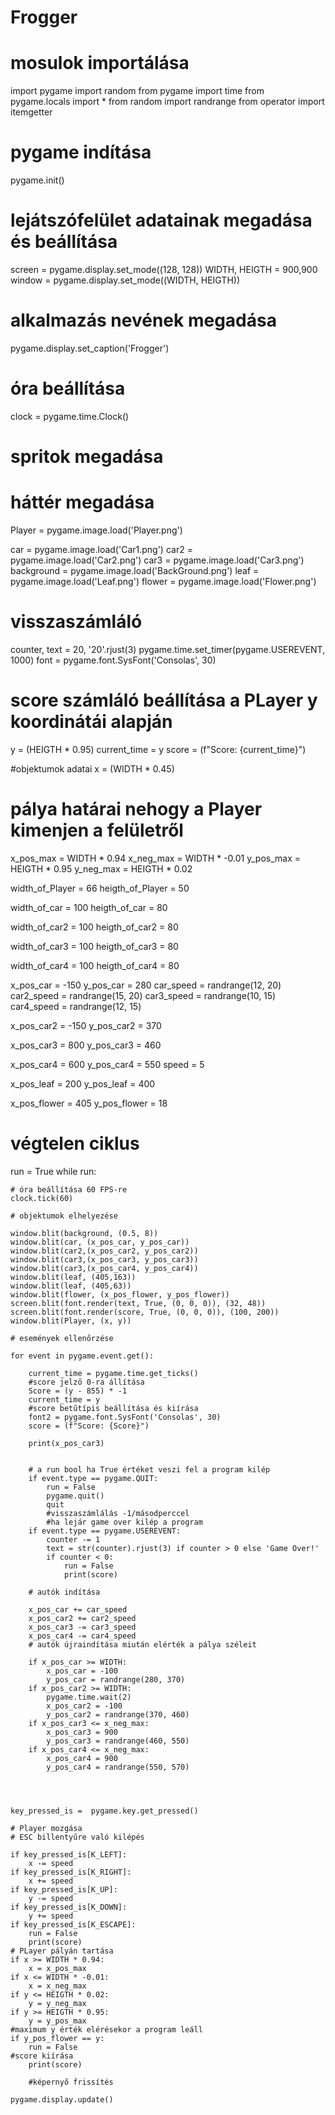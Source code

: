 # Frogger
# mosulok importálása
import pygame
import random
from pygame import time
from pygame.locals import *
from random import randrange
from operator import itemgetter
  
# pygame indítása
pygame.init()

# lejátszófelület adatainak megadása és beállítása 

screen = pygame.display.set_mode((128, 128))
WIDTH, HEIGTH = 900,900
window = pygame.display.set_mode((WIDTH, HEIGTH))
  
# alkalmazás nevének megadása
pygame.display.set_caption('Frogger')
  
# óra beállítása

clock = pygame.time.Clock()

# spritok megadása
# háttér megadása
Player = pygame.image.load('Player.png')
        
car = pygame.image.load('Car1.png')
car2 = pygame.image.load('Car2.png')
car3 = pygame.image.load('Car3.png')
background = pygame.image.load('BackGround.png')
leaf = pygame.image.load('Leaf.png')
flower = pygame.image.load('Flower.png')

# visszaszámláló 
counter, text = 20, '20'.rjust(3)
pygame.time.set_timer(pygame.USEREVENT, 1000)
font = pygame.font.SysFont('Consolas', 30)

# score számláló beállítása a PLayer y koordinátái alapján
y =  (HEIGTH * 0.95)
current_time = y
score = (f"Score: {current_time}")

#objektumok adatai
x = (WIDTH * 0.45) 
# pálya határai nehogy a Player kimenjen a felületről
x_pos_max = WIDTH * 0.94
x_neg_max = WIDTH * -0.01
y_pos_max = HEIGTH * 0.95 
y_neg_max = HEIGTH * 0.02

width_of_Player = 66
heigth_of_Player = 50


width_of_car = 100
heigth_of_car = 80

width_of_car2 = 100
heigth_of_car2 = 80

width_of_car3 = 100
heigth_of_car3 = 80

width_of_car4 = 100
heigth_of_car4 = 80


x_pos_car = -150
y_pos_car = 280
car_speed = randrange(12, 20)
car2_speed = randrange(15, 20)
car3_speed = randrange(10, 15)
car4_speed = randrange(12, 15)

x_pos_car2 = -150
y_pos_car2 = 370

x_pos_car3 = 800
y_pos_car3 = 460

x_pos_car4 = 600
y_pos_car4 = 550
speed = 5

x_pos_leaf = 200
y_pos_leaf = 400

x_pos_flower = 405
y_pos_flower = 18

  
# végtelen ciklus
run = True
while run:
  
    # óra beállítása 60 FPS-re
    clock.tick(60)
   
    # objektumok elhelyezése 
  
    window.blit(background, (0.5, 8))
    window.blit(car, (x_pos_car, y_pos_car))
    window.blit(car2,(x_pos_car2, y_pos_car2))
    window.blit(car3,(x_pos_car3, y_pos_car3))
    window.blit(car3,(x_pos_car4, y_pos_car4))
    window.blit(leaf, (405,163))
    window.blit(leaf, (405,63))
    window.blit(flower, (x_pos_flower, y_pos_flower))
    screen.blit(font.render(text, True, (0, 0, 0)), (32, 48))
    screen.blit(font.render(score, True, (0, 0, 0)), (100, 200))
    window.blit(Player, (x, y))
  
    # események ellenőrzése 

    for event in pygame.event.get():

        current_time = pygame.time.get_ticks()
        #score jelző 0-ra állítása
        Score = (y - 855) * -1
        current_time = y
        #score betűtípis beállítása és kiírása
        font2 = pygame.font.SysFont('Consolas', 30)
        score = (f"Score: {Score}")

        print(x_pos_car3)
        

        # a run bool ha True értéket veszi fel a program kilép
        if event.type == pygame.QUIT:
            run = False
            pygame.quit()
            quit
            #visszaszámlálás -1/másodperccel 
            #ha lejár game over kilép a program
        if event.type == pygame.USEREVENT: 
            counter -= 1
            text = str(counter).rjust(3) if counter > 0 else 'Game Over!'
            if counter < 0:
                run = False
                print(score)
            
        # autók indítása
        
        x_pos_car += car_speed
        x_pos_car2 += car2_speed
        x_pos_car3 -= car3_speed
        x_pos_car4 -= car4_speed
        # autók újraindítása miután elérték a pálya széleit

        if x_pos_car >= WIDTH:
            x_pos_car = -100
            y_pos_car = randrange(280, 370)
        if x_pos_car2 >= WIDTH:
            pygame.time.wait(2)
            x_pos_car2 = -100
            y_pos_car2 = randrange(370, 460)
        if x_pos_car3 <= x_neg_max:
            x_pos_car3 = 900
            y_pos_car3 = randrange(460, 550)
        if x_pos_car4 <= x_neg_max:
            x_pos_car4 = 900
            y_pos_car4 = randrange(550, 570)
        
           
       

    key_pressed_is =  pygame.key.get_pressed()

    # Player mozgása
    # ESC billentyűre való kilépés

    if key_pressed_is[K_LEFT]:
        x -= speed
    if key_pressed_is[K_RIGHT]:
        x += speed
    if key_pressed_is[K_UP]:
        y -= speed
    if key_pressed_is[K_DOWN]:
        y += speed
    if key_pressed_is[K_ESCAPE]:
        run = False
        print(score)
    # PLayer pályán tartása
    if x >= WIDTH * 0.94:
        x = x_pos_max
    if x <= WIDTH * -0.01:
        x = x_neg_max
    if y <= HEIGTH * 0.02:
        y = y_neg_max
    if y >= HEIGTH * 0.95:
        y = y_pos_max
    #maximum y érték elérésekor a program leáll
    if y_pos_flower == y:
        run = False
    #score kiírása 
        print(score)

        #képernyő frissítés
  
    pygame.display.update()

